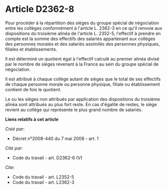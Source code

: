 # Article D2362-8

Pour procéder à la répartition des sièges du groupe spécial de négociation entre les collèges conformément à l'article L.
2362-3 en ce qu'il renvoie aux dispositions du troisième alinéa de l'article L. 2352-5, l'effectif à prendre en compte est la
somme des effectifs des salariés appartenant aux collèges des personnes morales et des salariés assimilés des personnes
physiques, filiales et établissements. 

Il est déterminé un quotient égal à l'effectif calculé au premier alinéa divisé par le nombre de sièges revenant à la France
au sein du groupe spécial de négociation. 

Il est attribué à chaque collège autant de sièges que le total de ses effectifs de chaque personne morale ou personne
physique, filiale ou établissement contient de fois le quotient. 

Le ou les sièges non attribués par application des dispositions du troisième alinéa sont attribués au plus fort reste. En cas
d'égalité de restes, le siège revient au collège qui représente le plus grand nombre de salariés.

**Liens relatifs à cet article**

_Créé par_:

  - Décret n°2008-440 du 7 mai 2008 - art. 1

_Cité par_:

  - Code du travail - art. D2362-6 (V)

_Cite_:

  - Code du travail - art. L2352-5
  - Code du travail - art. L2362-3
